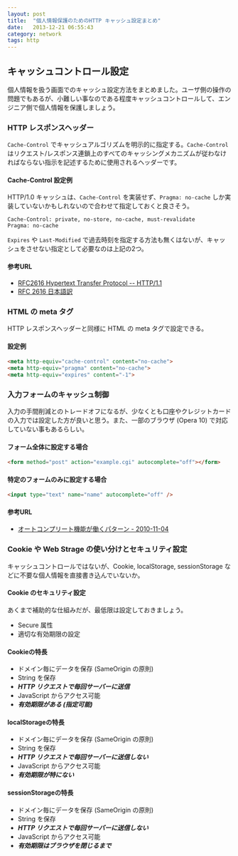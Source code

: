 ```yaml
---
layout: post
title:  "個人情報保護のためのHTTP キャッシュ設定まとめ"
date:   2013-12-21 06:55:43
category: network
tags: http
---
```


## キャッシュコントロール設定

個人情報を扱う画面でのキャッシュ設定方法をまとめました。ユーザ側の操作の問題でもあるが、小難しい事なのである程度キャッシュコントロールして、エンジニア側で個人情報を保護しましょう。

### HTTP レスポンスヘッダー

`Cache-Control` でキャッシュアルゴリズムを明示的に指定する。`Cache-Control` はリクエスト/レスポンス連鎖上のすべてのキャッシングメカニズムが従わなければならない指示を記述するために使用されるヘッダーです。

#### Cache-Control 設定例

HTTP/1.0 キャッシュは、`Cache-Control` を実装せず、`Pragma: no-cache` しか実装していないかもしれないので合わせて指定しておくと良さそう。

```
Cache-Control: private, no-store, no-cache, must-revalidate
Pragma: no-cache
```

`Expires` や `Last-Modified` で過去時刻を指定する方法も無くはないが、キャッシュをさせない指定として必要なのは上記の2つ。

#### 参考URL

- [RFC2616 Hypertext Transfer Protocol -- HTTP/1.1](http://www.ietf.org/rfc/rfc2616.txt)
- [RFC 2616 日本語訳](http://www.studyinghttp.net/cgi-bin/rfc.cgi?2616)

### HTML の meta タグ

HTTP レスポンスヘッダーと同様に HTML の meta タグで設定できる。

#### 設定例

```html
<meta http-equiv="cache-control" content="no-cache">
<meta http-equiv="pragma" content="no-cache">
<meta http-equiv="expires" content="-1">
```

### 入力フォームのキャッシュ制御

入力の手間削減とのトレードオフになるが、少なくとも口座やクレジットカードの入力では設定した方が良いと思う。また、一部のブラウザ (Opera 10) で対応していない事もあるらしい。

#### フォーム全体に設定する場合

```html
<form method="post" action="example.cgi" autocomplete="off"></form>
```

#### 特定のフォームのみに設定する場合

```html
<input type="text" name="name" autocomplete="off" />
```

#### 参考URL

- [オートコンプリート機能が働くパターン - 2010-11-04](http://lab.hisasann.com/autocomplete/)

### Cookie や Web Strage の使い分けとセキュリティ設定

キャッシュコントロールではないが、Cookie, localStorage, sessionStorage などに不要な個人情報を直接書き込んでいないか。

#### Cookie のセキュリティ設定

あくまで補助的な仕組みだが、最低限は設定しておきましょう。

- Secure 属性
- 適切な有効期限の設定

#### Cookieの特長

- ドメイン毎にデータを保存 (SameOrigin の原則)
- String を保存
- ***HTTP リクエストで毎回サーバーに送信***
- JavaScript からアクセス可能
- ***有効期限がある (指定可能)***

#### localStorageの特長

- ドメイン毎にデータを保存 (SameOrigin の原則)
- String を保存
- ***HTTP リクエストで毎回サーバーに送信しない***
- JavaScript からアクセス可能
- ***有効期限が特にない***

#### sessionStorageの特長

- ドメイン毎にデータを保存 (SameOrigin の原則)
- String を保存
- ***HTTP リクエストで毎回サーバーに送信しない***
- JavaScript からアクセス可能
- ***有効期限はブラウザを閉じるまで***

